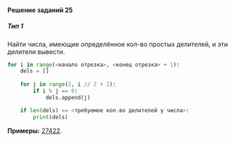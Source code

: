 #### Решение заданий 25
##### Тип 1
Найти числа, имеющие определённое кол-во простых делителей, и эти делители вывести.

```python
for i in range(<начало отрезка>, <конец отрезка> + 1):
	dels = []
	
	for j in range(2, i // 2 + 1):
		if i % j == 0:
			dels.append(j)

	if len(dels) == <требуемое кол-во делителей у числа>:
		print(dels)
```
**Примеры:** [27422](27422.md).
